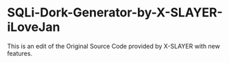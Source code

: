 # SQLi-Dork-Generator-by-X-SLAYER-iLoveJan
This is an edit of the Original Source Code provided by X-SLAYER with new features.

